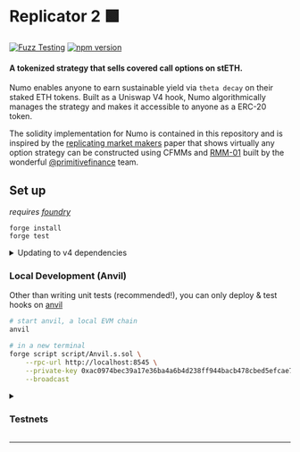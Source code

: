 # Replicator 2 🟩 

[![Fuzz Testing](https://github.com/Uniswap/uniswap-v3-core/actions/workflows/fuzz-testing.yml/badge.svg)](https://github.com/numocash/numo/actions/workflows/fuzz-testing.yml)
[![npm version](https://img.shields.io/npm/v/@uniswap/v3-core/latest.svg)](https://www.npmjs.com/package/@numocash/numo/v/latest)

#### A tokenized strategy that sells covered call options on stETH.

Numo enables anyone to earn sustainable yield via `theta decay` on their staked ETH tokens. Built as a Uniswap V4 hook, Numo algorithmically manages the strategy and makes it accessible to anyone as a ERC-20 token.

The solidity implementation for Numo is contained in this repository and is inspired by the [replicating market makers](https://arxiv.org/abs/2103.14769) paper that shows virtually any option strategy can be constructed using CFMMs and [RMM-01](https://www.primitive.xyz/papers/Whitepaper.pdf) built by the wonderful [@primitivefinance](https://github.com/primitivefinance) team. 


## Set up

*requires [foundry](https://book.getfoundry.sh)*

```
forge install
forge test
```

<details>
<summary>Updating to v4 dependencies</summary>

```bash
forge install v4-core
```

</details>

### Local Development (Anvil)

Other than writing unit tests (recommended!), you can only deploy & test hooks on [anvil](https://book.getfoundry.sh/anvil/)

```bash
# start anvil, a local EVM chain
anvil

# in a new terminal
forge script script/Anvil.s.sol \
    --rpc-url http://localhost:8545 \
    --private-key 0xac0974bec39a17e36ba4a6b4d238ff944bacb478cbed5efcae784d7bf4f2ff80 \
    --broadcast
```

<details>
<summary><h3>Testnets</h3></summary>

NOTE: 11/21/2023, the Goerli deployment is out of sync with the latest v4. **It is recommend to use local testing instead**

~~For testing on Goerli Testnet the Uniswap Foundation team has deployed a slimmed down version of the V4 contract (due to current contract size limits) on the network.~~

~~The relevant addresses for testing on Goerli are the ones below~~

```bash
POOL_MANAGER = 0x0
POOL_MODIFY_POSITION_TEST = 0x0
SWAP_ROUTER = 0x0
```

Update the following command with your own private key:

```
forge script script/00_Counter.s.sol \
--rpc-url https://rpc.ankr.com/eth_goerli \
--private-key [your_private_key_on_goerli_here] \
--broadcast
```

### *Deploying your own Tokens For Testing*

Because V4 is still in testing mode, most networks don't have liquidity pools live on V4 testnets. We recommend launching your own test tokens and expirementing with them that. We've included in the templace a Mock UNI and Mock USDC contract for easier testing. You can deploy the contracts and when you do you'll have 1 million mock tokens to test with for each contract. See deployment commands below

```
forge create script/mocks/mUNI.sol:MockUNI \
--rpc-url [your_rpc_url_here] \
--private-key [your_private_key_on_goerli_here]
```

```
forge create script/mocks/mUSDC.sol:MockUSDC \
--rpc-url [your_rpc_url_here] \
--private-key [your_private_key_on_goerli_here]
```

</details>

---
